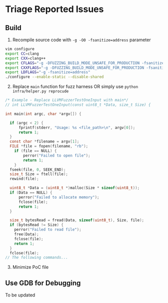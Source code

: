 # Triage Reported Issues

## Build

1. Recompile source code with `-g -O0 -fsanitize=address` parameter
```bash
vim configure
export CC=clang
export CXX=clang++
export CFLAGS="-g -DFUZZING_BUILD_MODE_UNSAFE_FOR_PRODUCTION -fsanitize=address,undefined -fsanitize=fuzzer-no-link"
export CXXFLAGS="-g -DFUZZING_BUILD_MODE_UNSAFE_FOR_PRODUCTION -fsanitize=address,undefined -fsanitize=fuzzer-no-link"
export LDFLAGS="-g -fsanitize=address"
./configure --enable-static --disable-shared
```
2. Replace `main` function for fuzz harness OR simply use `python infra/helper.py reprocude`

```C
/* Example - Replace LLVMFuzzerTestOneInput with main*/
// int LLVMFuzzerTestOneInput(const uint8_t *Data, size_t Size) {

int main(int argc, char *argv[]) {

  if (argc < 2) {
      fprintf(stderr, "Usage: %s <file_path>\n", argv[0]);
      return 1;
  }
  const char *filename = argv[1];
  FILE *file = fopen(filename, "rb");
    if (file == NULL) {
        perror("Failed to open file");
        return 1;
    }
  fseek(file, 0, SEEK_END);
  size_t Size = ftell(file);
  rewind(file);

  uint8_t *Data = (uint8_t *)malloc(Size * sizeof(uint8_t));
  if (Data == NULL) {
      perror("Failed to allocate memory");
      fclose(file);
      return 1;
  }

  size_t bytesRead = fread(Data, sizeof(uint8_t), Size, file);
  if (bytesRead != Size) {
    perror("Failed to read file");
    free(Data);
    fclose(file);
    return 1;
  }
  fclose(file);
// The following commands...
```

3. Minimize PoC file

## Use GDB for Debugging

To be updated
